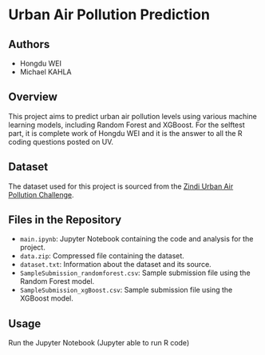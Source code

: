 # Urban Air Pollution Prediction

## Authors
- Hongdu WEI
- Michael KAHLA

## Overview
This project aims to predict urban air pollution levels using various machine learning models, including Random Forest and XGBoost. For the selftest part, it is complete work of Hongdu WEI and it is the answer to all the R coding questions posted on UV.

## Dataset
The dataset used for this project is sourced from the [Zindi Urban Air Pollution Challenge](https://zindi.africa/competitions/zindiweekendz-learning-urban-air-pollution-challenge).

## Files in the Repository
- `main.ipynb`: Jupyter Notebook containing the code and analysis for the project.
- `data.zip`: Compressed file containing the dataset.
- `dataset.txt`: Information about the dataset and its source.
- `SampleSubmission_randomforest.csv`: Sample submission file using the Random Forest model.
- `SampleSubmission_xgBoost.csv`: Sample submission file using the XGBoost model.

## Usage
Run the Jupyter Notebook (Jupyter able to run R code)
